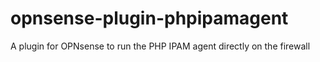 # opnsense-plugin-phpipamagent
A plugin for OPNsense to run the PHP IPAM agent directly on the firewall
